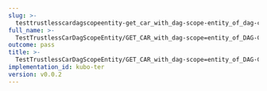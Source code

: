 ```yaml
---
slug: >-
  testtrustlesscardagscopeentity-get_car_with_dag-scope-entity_of_dag-cbor_with_links_(accept_header)-header_etag
full_name: >-
  TestTrustlessCarDagScopeEntity/GET_CAR_with_dag-scope=entity_of_DAG-CBOR_with_Links_(Accept_Header)/Header_Etag
outcome: pass
title: >-
  TestTrustlessCarDagScopeEntity/GET_CAR_with_dag-scope=entity_of_DAG-CBOR_with_Links_(Accept_Header)/Header_Etag
implementation_id: kubo-ter
version: v0.0.2
---
```



